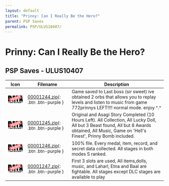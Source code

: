 ```yaml
---
layout: default
title: "Prinny: Can I Really Be the Hero?"
parent: PSP Saves
permalink: PSP/ULUS10407/
---
```

# Prinny: Can I Really Be the Hero?

## PSP Saves - ULUS10407

| Icon | Filename | Description |
|------|----------|-------------|
| ![Prinny: Can I Really Be the Hero?](ICON0.PNG) | [00001244.zip](00001244.zip){: .btn .btn-purple } | Game saved to Last boss (sir sweet) ive obtained 2 orbs that allows you to replay levels and listen to music from game 772prinnys LEFT!!!! normal mode. enjoy ^.^ |
| ![Prinny: Can I Really Be the Hero?](ICON0.PNG) | [00001245.zip](00001245.zip){: .btn .btn-purple } | Original and Asagi Story Completed (10 Hours Left). All Collection, All Lucky Doll, All but 3 Beast found, All but 8 Awards obtained, All Music, Game on 'Hell's Finest', Prinny Bomb included. |
| ![Prinny: Can I Really Be the Hero?](ICON0.PNG) | [00001246.zip](00001246.zip){: .btn .btn-purple } | 100% file. Every medal, item, record, and secret data collected. All stages in both modes S ranked. |
| ![Prinny: Can I Really Be the Hero?](ICON0.PNG) | [00001247.zip](00001247.zip){: .btn .btn-purple } | First 3 slots are used, All items,dolls, music, and Laharl, Etna and Baal are fightable. All stages except DLC stages are available to play |
